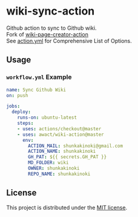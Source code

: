 # wiki-sync-action

Github action to sync to Github wiki.  
Fork of [wiki-page-creator-action](https://github.com/Decathlon/wiki-page-creator-action)  
See [action.yml](./action.yml) for Comprehensive List of Options.  

## Usage

### `workflow.yml` Example

```yaml
name: Sync Github Wiki
on: push

jobs:
  deploy:
    runs-on: ubuntu-latest
    steps:
    - uses: actions/checkout@master
    - uses: awact/wiki-action@master
      env:
        ACTION_MAIL: shunkakinoki@gmail.com
        ACTION_NAME: shunkakinoki
        GH_PAT: ${{ secrets.GH_PAT }}
        MD_FOLDER: wiki
        OWNER: shunkakinoki
        REPO_NAME: shunkakinoki
```

## License

This project is distributed under the [MIT license](LICENSE.md).

